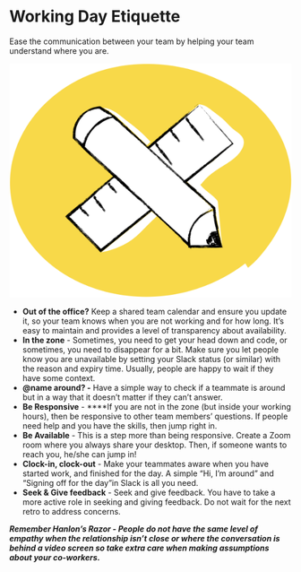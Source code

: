 # Working Day Etiquette

Ease the communication between your team by helping your team understand where you are.

![](.gitbook/assets/image%20%287%29.png)

* **Out of the office?** Keep a shared team calendar and ensure you update it, so your team knows when you are not working and for how long. It’s easy to maintain and provides a level of transparency about availability.
* **In the zone** - Sometimes, you need to get your head down and code, or sometimes, you need to disappear for a bit. Make sure you let people know you are unavailable by setting your Slack status \(or similar\) with the reason and expiry time. Usually, people are happy to wait if they have some context.
* **@name around? -** Have a simple way to check if a teammate is around but in a way that it doesn’t matter if they can’t answer. 
* **Be Responsive** - ****If you are not in the zone \(but inside your working hours\), then be responsive to other team members’ questions. If people need help and you have the skills, then jump right in.
* **Be Available** - This is a step more than being responsive. Create a Zoom room where you always share your desktop. Then, if someone wants to reach you, he/she can jump in! 
* **Clock-in, clock-out** - Make your teammates aware when you have started work, and finished for the day.  A simple “Hi, I’m around” and “Signing off for the day”in Slack is all you need.
* **Seek & Give feedback** - Seek and give feedback. You have to take a more active role in seeking and giving feedback. Do not wait for the next retro to address concerns.

_**Remember Hanlon’s Razor - People do not have the same level of empathy when the relationship isn’t close or where the conversation is behind a video screen so take extra care when making assumptions about your co-workers.**_


